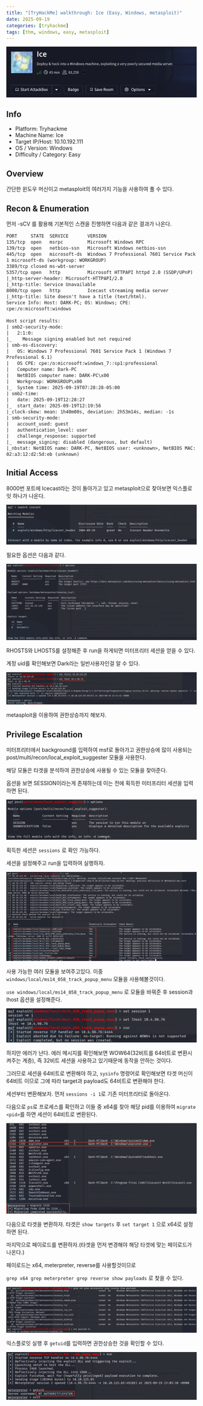 ```yaml
---
title: "[TryHackMe] walkthrough: Ice (Easy, Windows, metasploit)"
date: 2025-09-19
categories: [tryhackme]
tags: [thm, windows, easy, metasploit]
---
```


![title](/assets/images/tryhackme/Ice/스크린샷%202025-09-19%20오후%2010.23.17.png)

## Info

- Platform: Tryhackme
- Machine Name: Ice
- Target IP/Host: 10.10.192.111
- OS / Version: Windows
- Difficulty / Category: Easy

## Overview
간단한 윈도우 머신이고 metasploit의 여러가지 기능을 사용하여 풀 수 있다.

## Recon & Enumeration
먼저 -sCV 를 활용해 기본적인 스캔을 진행하면 다음과 같은 결과가 나온다.

```
PORT     STATE  SERVICE       VERSION
135/tcp  open   msrpc         Microsoft Windows RPC
139/tcp  open   netbios-ssn   Microsoft Windows netbios-ssn
445/tcp  open   microsoft-ds  Windows 7 Professional 7601 Service Pack 1 microsoft-ds (workgroup: WORKGROUP)
3389/tcp closed ms-wbt-server
5357/tcp open   http          Microsoft HTTPAPI httpd 2.0 (SSDP/UPnP)
|_http-server-header: Microsoft-HTTPAPI/2.0
|_http-title: Service Unavailable
8000/tcp open   http          Icecast streaming media server
|_http-title: Site doesn't have a title (text/html).
Service Info: Host: DARK-PC; OS: Windows; CPE: cpe:/o:microsoft:windows

Host script results:
| smb2-security-mode: 
|   2:1:0: 
|_    Message signing enabled but not required
| smb-os-discovery: 
|   OS: Windows 7 Professional 7601 Service Pack 1 (Windows 7 Professional 6.1)
|   OS CPE: cpe:/o:microsoft:windows_7::sp1:professional
|   Computer name: Dark-PC
|   NetBIOS computer name: DARK-PC\x00
|   Workgroup: WORKGROUP\x00
|_  System time: 2025-09-19T07:28:28-05:00
| smb2-time: 
|   date: 2025-09-19T12:28:27
|_  start_date: 2025-09-19T12:19:56
|_clock-skew: mean: 1h40m00s, deviation: 2h53m14s, median: -1s
| smb-security-mode: 
|   account_used: guest
|   authentication_level: user
|   challenge_response: supported
|_  message_signing: disabled (dangerous, but default)
|_nbstat: NetBIOS name: DARK-PC, NetBIOS user: <unknown>, NetBIOS MAC: 02:a3:12:d2:5d:eb (unknown)
```

## Initial Access
8000번 포트에 Icecast라는 것이 돌아가고 있고 metasploit으로 찾아보면 익스플로잇 하나가 나온다.

![msf](/assets/images/tryhackme/Ice/스크린샷%202025-09-19%20오후%2010.29.36.png)

필요한 옵션은 다음과 같다.

![options](/assets/images/tryhackme/Ice/스크린샷%202025-09-19%20오후%2010.30.40.png)

RHOSTS와 LHOSTS를 설정해준 후 run을 하게되면 미터프리터 세션을 얻을 수 있다.

계정 uid를 확인해보면 Dark라는 일반사용자인걸 알 수 있다.

![img](/assets/images/tryhackme/Ice/스크린샷%202025-09-19%20오후%2010.42.02.png)

metasploit을 이용하여 권한상승까지 해보자.

## Privilege Escalation

미터프리터에서 background를 입력하여 msf로 돌아가고 권한상승에 많이 사용되는 post/multi/recon/local_exploit_suggester 모듈을 사용한다.

해당 모듈은 타겟을 분석하여 권한상승에 사용될 수 있는 모듈을 찾아준다.

옵션을 보면 SESSION이라는게 존재하는데 이는 전에 획득한 미터프리터 세션을 입력하면 된다.

![op](/assets/images/tryhackme/Ice/스크린샷%202025-09-19%20오후%2010.49.30.png)

획득한 세션은 `sessions` 로 확인 가능하다.

세션을 설정해주고 run을 입력하여 실행하자.

![img](/assets/images/tryhackme/Ice/스크린샷%202025-09-19%20오후%2010.50.23.png)

사용 가능한 여러 모듈을 보여주고있다. 이중 `windows/local/ms14_058_track_popup_menu` 모듈을 사용해볼것이다.

`use windows/local/ms14_058_track_popup_menu` 로 모듈을 바꿔준 후 session과 lhost 옵션을 설정해준다.

![error](/assets/images/tryhackme/Ice/스크린샷%202025-09-19%20오후%2010.54.17.png)

하지만 에러가 난다. 에러 메시지를 확인해보면 WOW64(32비트를 64비트로 변환시켜주는 계층), 즉 32비트 세션을 사용하고 있기때문에 동작을 안하는 것이다.

그러므로 세션을 64비트로 변환해야 하고, `sysinfo` 명령어로 확인해보면 타겟 머신이 64비트 이므로 그에 따라 target과 payload도 64비트로 변환해야 한다.

세션부터 변환해보자.
먼저 `sessions -i 1`로 기존 미터프리터로 돌아온다.

다음으로 `ps`로 프로세스를 확인하고 이들 중 x64를 찾아 해당 pid를 이용하여 `migrate <pid>`를 하면 세션이 64비트로 변환된다.

![img](/assets/images/tryhackme/Ice/스크린샷%202025-09-19%20오후%2010.59.42.png)

다음으로 타겟을 변환하자.
타겟은 `show targets` 후 `set target 1` 으로 x64로 설정하면 된다.

마지막으로 페이로드를 변환하자.(타겟을 먼저 변경해야 해당 타겟에 맞는 페이로드가 나온다.)

페이로드는 x64, meterpreter, reverse를 사용할것이므로 

`grep x64 grep meterpreter grep reverse show payloads` 로 찾을 수 있다.

![img](/assets/images/tryhackme/Ice/스크린샷%202025-09-19%20오후%2011.06.23.png)

익스플로잇 실행 후 `getuid`를 입력하면 권한상승한 것을 확인할 수 있다.

![img](/assets/images/tryhackme/Ice/스크린샷%202025-09-19%20오후%2011.09.44.png)
